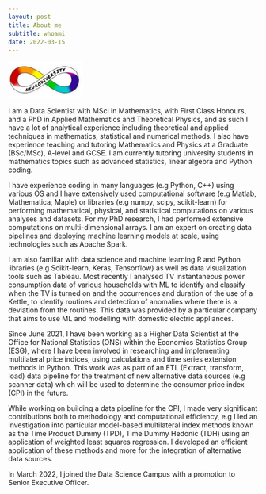 ```yaml
---
layout: post
title: About me
subtitle: whoami
date: 2022-03-15
---
```

<img src="/assets/img/neurodiversity.png" alt="isolated" width="150"/>

I am a Data Scientist with MSci in Mathematics, with First Class Honours, and a PhD in Applied Mathematics and Theoretical Physics, and as such I have a lot of analytical experience including theoretical and applied techniques in mathematics, statistical and numerical methods. I also have experience teaching and tutoring Mathematics and Physics at a Graduate (BSc/MSc), A-level and GCSE. I am currently tutoring university students in mathematics topics such as advanced statistics, linear algebra and Python coding.

I have experience coding in many languages (e.g Python, C++) using various OS and I have extensively used computational software (e.g Matlab, Mathematica, Maple) or libraries (e.g numpy, scipy, scikit-learn) for performing mathematical, physical, and statistical computations on various analyses and datasets. For my PhD research, I had performed extensive computations on multi-dimensional arrays. I am an expert on creating data pipelines and deploying machine learning models at scale, using technologies such as Apache Spark.

I am also familiar with data science and machine learning R and Python libraries (e.g Scikit-learn, Keras, Tensorflow) as well as data visualization tools such as Tableau. Most recently I analysed TV instantaneous power consumption data of various households with ML to identify and classify when the TV is turned on and the occurrences and duration of the use of a Kettle, to identify routines and detection of anomalies where there is a deviation from the routines. This data was provided by a particular company that aims to use ML and modelling with domestic electric appliances.

Since June 2021, I have been working as a Higher Data Scientist at the Office for National Statistics (ONS) within the Economics Statistics Group (ESG), where I have been involved in researching and implementing multilateral price indices, using calculations and time series extension methods in Python. This work was as part of an ETL (Extract, transform, load) data pipeline for the treatment of new alternative data sources (e.g scanner data) which will be used to determine the consumer price index (CPI) in the future.

While working on building a data pipeline for the CPI, I made very significant contributions both to methodology and computational efficiency, e.g I led an investigation into particular model-based multilateral index methods known as the Time Product Dummy (TPD), Time Dummy Hedonic (TDH) using an application of weighted least squares regression. I developed an efficient application of these methods and more for the integration of alternative data sources.

In March 2022, I joined the Data Science Campus with a promotion to Senior Executive Officer.

